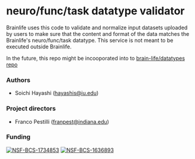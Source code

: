# neuro/func/task datatype validator

Brainlife uses this code to validate and normalize input datasets uploaded by users to make sure that the content and format of the data matches the Brainlife's neuro/func/task datatype. This service is not meant to be executed outside Brainlife.

In the future, this repo might be incooporated into to [brain-life/datatypes repo](https://github.com/brain-life/datatypes)

### Authors
- Soichi Hayashi (hayashis@iu.edu)

### Project directors
- Franco Pestilli (franpest@indiana.edu)

### Funding 
[![NSF-BCS-1734853](https://img.shields.io/badge/NSF_BCS-1734853-blue.svg)](https://nsf.gov/awardsearch/showAward?AWD_ID=1734853)
[![NSF-BCS-1636893](https://img.shields.io/badge/NSF_BCS-1636893-blue.svg)](https://nsf.gov/awardsearch/showAward?AWD_ID=1636893)
